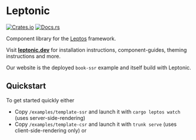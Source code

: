 # Leptonic

<!-- ![Build](https://gitlab.com/lukaspotthast/leptonic/badges/main/pipeline.svg) -->
[![Crates.io](https://img.shields.io/crates/v/leptonic)](https://crates.io/crates/leptonic)
[![Docs.rs](https://docs.rs/leptonic/badge.svg)](https://docs.rs/leptonic)

Component library for the [Leptos](https://github.com/leptos-rs/leptos) framework.

Visit **[leptonic.dev](https://leptonic.dev)** for installation instructions, component-guides, theming instructions and more.

Our website is the deployed `book-ssr` example and itself build with Leptonic.

## Quickstart

To get started quickly either

- Copy `/examples/template-ssr` and launch it with `cargo leptos watch` (uses server-side-rendering)
- Copy `/examples/template-csr` and launch it with `trunk serve` (uses client-side-rendering only) or

